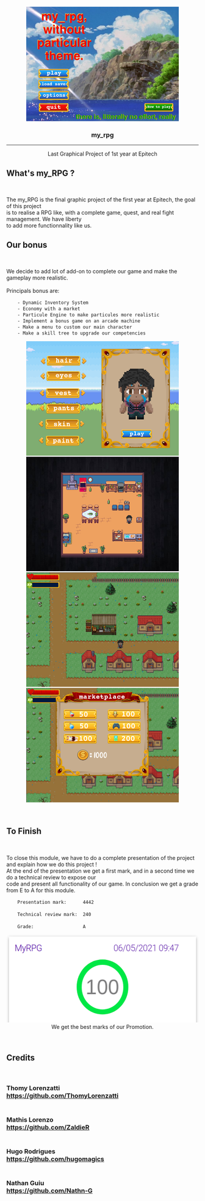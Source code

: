 <p align="center">
  <a href="" rel="noopener">
 <img width=400px height=300px src="./res/readlogo.jpg" alt="my_rpg"></a>
</p>

<h3 align="center">my_rpg</h3>

<div align="center">
</div>

---

<p align="center"> Last Graphical Project of 1st year at Epitech
    <br> 
</p>

## What's my_RPG ?

</br>

The my_RPG is the final graphic project of the first year at Epitech, the goal of this project<br>
is to realise a RPG like, with a complete game, quest, and real fight management. We have liberty<br>
to add more functionnality like us.<br>

## Our bonus

</br>

We decide to add lot of add-on to complete our game and make the gameplay more realistic.<br><br>Principals bonus are:<br>

        - Dynamic Inventory System
        - Economy with a market
        - Particule Engine to make particules more realistic
        - Implement a bonus game on an arcade machine
        - Make a menu to custom our main character
        - Make a skill tree to upgrade our competencies

<p align="center">
  <img width=400px height=300px src="./res/stylist.png">
  <img width=400px height=300px src="./res/inhouse.png">
  <img width=400px height=300px src="./res/exterior.png">
  <img width=400px height=300px src="./res/marketread.png">
</p>
</br>

## To Finish

</br>

To close this module, we have to do a complete presentation of the project and explain how we do this project !</br>
At the end of the presentation we get a first mark, and in a second time we do a technical review to expose our</br>
code and present all functionality of our game. In conclusion we get a grade from E to A for this module.

        Presentation mark:      4442

        Technical review mark:  240

        Grade:                  A

<p align="center">
        <img width=520px height=230px src="./res/percentage.png"></br>
        We get the best marks of our Promotion.
</p>

</br>

## Credits

</br>

### **Thomy Lorenzatti**</br>https://github.com/ThomyLorenzatti</br></br>
### **Mathis Lorenzo**</br>https://github.com/ZaldieR</br></br>
### **Hugo Rodrigues**</br>https://github.com/hugomagics</br></br>
### **Nathan Guiu**</br>https://github.com/Nathn-G</br></br>
